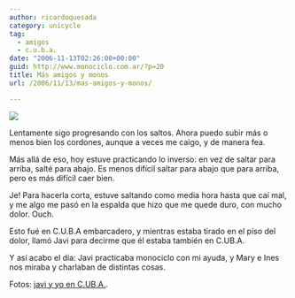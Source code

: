 ```yaml
---
author: ricardoquesada
category: unicycle
tag:
  - amigos
  - c.u.b.a.
date: "2006-11-13T02:26:00+00:00"
guid: http://www.monociclo.com.ar/?p=20
title: Más amigos y monos
url: /2006/11/13/mas-amigos-y-monos/

---
```

[![](http://lh5.google.com/ricardoquesada/RVfRlYAsABI/AAAAAAAAA5M/HEtO1Qx6hIY/Javi%2C%20Richi%20y%20CUBA%20029.jpg?imgmax=512)](http://lh5.google.com/ricardoquesada/RVfRlYAsABI/AAAAAAAAA5M/HEtO1Qx6hIY/Javi%2C%20Richi%20y%20CUBA%20029.jpg?imgmax=512)

Lentamente sigo progresando con los saltos.
Ahora puedo subir más o menos bien los cordones, aunque a veces me caigo,
y de manera fea.

Más allá de eso, hoy estuve practicando lo inverso: en vez de saltar para arriba,
salté para abajo.
Es menos difícil saltar para abajo que para arriba, pero es más difícil caer bien.

Je! Para hacerla corta, estuve saltando como media hora hasta que caí mal,
y me algo me pasó en la espalda que hizo que me quede duro, con mucho dolor.
Ouch.

Esto fué en C.U.B.A embarcadero, y mientras estaba tirado en el piso del dolor,
llamó Javi para decirme que él estaba también en C.UB.A.

Y así acabo el día: Javi practicaba monociclo con mi ayuda,
y Mary e Ines nos miraba y charlaban de distintas cosas.  

Fotos: [javi y yo en C.UB.A.](https://photos.app.goo.gl/SC1VdFE2P6YfJuFNA).
